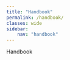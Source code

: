 ```yaml
---
title: "Handbook"
permalink: /handbook/
classes: wide
sidebar:
    nav: "handbook"
---
```


Handbook
